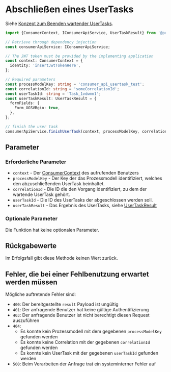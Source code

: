 # Abschließen eines UserTasks

Siehe [Konzept zum Beenden wartender UserTasks](../../../../api/consumer_api/tasks/finish-user-task.md).

```TypeScript
import {ConsumerContext, IConsumerApiService, UserTaskResult} from '@process-engine/consumer_api_contracts';

// Retrieve through dependency injection
const consumerApiService: IConsumerApiService;

// The JWT token must be provided by the implementing application
const context: ConsumerContext = {
  identity: 'insertJwtTokenHere',
};

// Required parameters
const processModelKey: string = 'consumer_api_usertask_test';
const correlationId: string = 'someCorrelationId';
const userTaskId: string = 'Task_1vdwmn1';
const userTaskResult: UserTaskResult = {
  formFields: {
    Form_XGSVBgio: true,
  },
};

// finish the user task
consumerApiService.finishUserTask(context, processModelKey, correlationId, userTaskId, userTaskResult);
```

## Parameter

### Erforderliche Parameter

* `context` - Der [ConsumerContext](./public_api.md#consumercontext) des aufrufenden Benutzers
* `processModelKey` - Der Key der das Prozessmodell identifiziert, welches
  den abzuschließenden UserTask beinhaltet.
* `correlationId` - Die ID die den Vorgang identifiziert, zu dem der wartende
  UserTask gehört.
* `userTaskId` - Die ID des UserTasks der abgeschlossen werden soll.
* `userTaskResult` -  Das Ergebnis des UserTasks, siehe [UserTaskResult](./public_api.md#usertaskresult)

### Optionale Parameter

Die Funktion hat keine optionalen Parameter.

## Rückgabewerte

Im Erfolgsfall gibt diese Methode keinen Wert zurück.

## Fehler, die bei einer Fehlbenutzung erwartet werden müssen

Mögliche auftretende Fehler sind:
- `400`: Der bereitgestellte `result` Payload ist ungültig
- `401`: Der anfragende Benutzer hat keine gültige Authentifizierung
- `403`: Der anfragende Benutzer ist nicht berechtigt diesen Request auszuführen
- `404`:
  - Es konnte kein Prozessmodell mit dem gegebenen `processModelKey`
    gefunden werden
  - Es konnte keine Correlation mit der gegebenen `correlationId`
    gefunden werden
  - Es konnte kein UserTask mit der gegebenen `userTaskId`
    gefunden werden
- `500`: Beim Verarbeiten der Anfrage trat ein systeminterner Fehler auf

